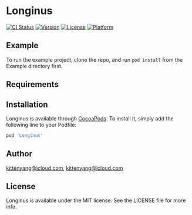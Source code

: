 # Longinus

[![CI Status](https://img.shields.io/travis/kittenyang@icloud.com/Longinus.svg?style=flat)](https://travis-ci.org/kittenyang@icloud.com/Longinus)
[![Version](https://img.shields.io/cocoapods/v/Longinus.svg?style=flat)](https://cocoapods.org/pods/Longinus)
[![License](https://img.shields.io/cocoapods/l/Longinus.svg?style=flat)](https://cocoapods.org/pods/Longinus)
[![Platform](https://img.shields.io/cocoapods/p/Longinus.svg?style=flat)](https://cocoapods.org/pods/Longinus)

## Example

To run the example project, clone the repo, and run `pod install` from the Example directory first.

## Requirements

## Installation

Longinus is available through [CocoaPods](https://cocoapods.org). To install
it, simply add the following line to your Podfile:

```ruby
pod 'Longinus'
```

## Author

kittenyang@icloud.com, kittenyang@icloud.com

## License

Longinus is available under the MIT license. See the LICENSE file for more info.
